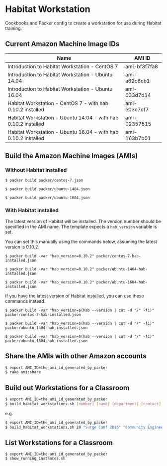 # Habitat Workstation

Cookbooks and Packer config to create a workstation for use during Habitat training.

## Current Amazon Machine Image IDs

Name|AMI ID
----|-----
Introduction to Habitat Workstation - CentOS 7|ami-bf3f7fa8
Introduction to Habitat Workstation - Ubuntu 14.04|ami-a62c6cb1
Introduction to Habitat Workstation - Ubuntu 16.04|ami-033d7d14
Habitat Workstation - CentOS 7 - with hab 0.10.2 installed|ami-e03c7cf7
Habitat Workstation - Ubuntu 14.04 - with hab 0.10.2 installed|ami-02357515
Habitat Workstation - Ubuntu 16.04 - with hab 0.10.2 installed|ami-163b7b01

## Build the Amazon Machine Images (AMIs)

### Without Habitat installed

`$ packer build packer/centos-7.json`

`$ packer build packer/ubuntu-1404.json`

`$ packer build packer/ubuntu-1604.json`

### With Habitat installed

The latest version of Habitat will be installed.  The version number should be specified in the AMI name.  The template expects a `hab_version` variable is set.

You can set this manually using the commands below, assuming the latest version is 0.10.2.

`$ packer build -var "hab_version=0.10.2" packer/centos-7-hab-installed.json`

`$ packer build -var "hab_version=0.10.2" packer/ubuntu-1404-hab-installed.json`

`$ packer build -var "hab_version=0.10.2" packer/ubuntu-1604-hab-installed.json`

If you have the latest version of Habitat installed, you can use these commands instead.

`$ packer build -var "hab_version=$(hab --version | cut -d "/" -f1)" packer/centos-7-hab-installed.json`

`$ packer build -var "hab_version=$(hab --version | cut -d "/" -f1)"  packer/ubuntu-1404-hab-installed.json`

`$ packer build -var "hab_version=$(hab --version | cut -d "/" -f1)"  packer/ubuntu-1604-hab-installed.json`

## Share the AMIs with other Amazon accounts

```bash
$ export AMI_ID=the_ami_id_generated_by_packer
$ rake ami:share
```

## Build out Workstations for a Classroom

```bash
$ export AMI_ID=the_ami_id_generated_by_packer
$ build_habitat_workstations.sh [number] [name] [department] [contact] [project] [termination-date]
```

e.g.
```bash
$ export AMI_ID=the_ami_id_generated_by_packer
$ build_habitat_workstations.sh 20 "Surge Conf 2016" "Community Engineering" "Nathen Harvey" "Surge" "2016-09-23"
```

## List Workstations for a Classroom

```
$ export AMI_ID=the_ami_id_generated_by_packer
$ show_running_instances.sh
```
